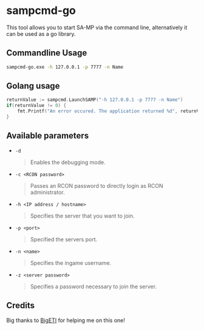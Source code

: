 # sampcmd-go

This tool allows you to start SA-MP via the command line, alternatively it can be used as a go library.

## Commandline Usage

```cmd
sampcmd-go.exe -h 127.0.0.1 -p 7777 -n Name
```

## Golang usage

```GO
returnValue := sampcmd.LaunchSAMP("-h 127.0.0.1 -p 7777 -n Name")
if(returnValue != 0) {
    fmt.Printf("An error occured. The application returned %d", returnValue)
}
```

## Available parameters

* `-d`
  > Enables the debugging mode.
* `-c <RCON password>`
  > Passes an RCON password to directly login as RCON administrator.
* `-h <IP address / hostname>`
  > Specifies the server that you want to join.
* `-p <port>`
  > Specified the servers port.
* `-n <name>`
  > Specifies the ingame username.
* `-z <server password>`
  > Specifies a password necessary to join the server.

## Credits

Big thanks to [BigETI](https://github.com/BigETI/) for helping me on this one!